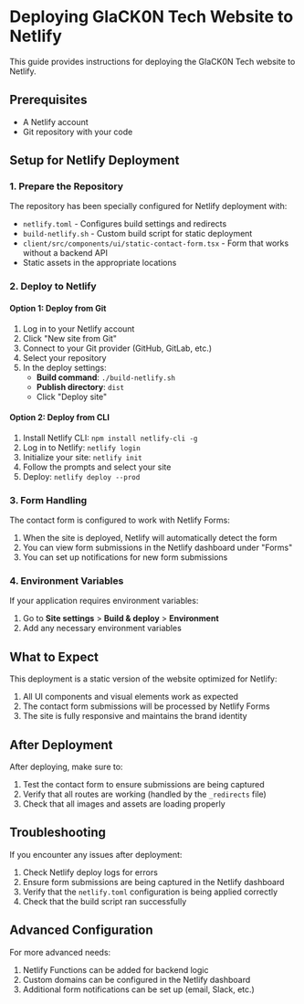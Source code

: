 # Deploying GlaCK0N Tech Website to Netlify

This guide provides instructions for deploying the GlaCK0N Tech website to Netlify.

## Prerequisites

- A Netlify account
- Git repository with your code

## Setup for Netlify Deployment

### 1. Prepare the Repository

The repository has been specially configured for Netlify deployment with:
- `netlify.toml` - Configures build settings and redirects
- `build-netlify.sh` - Custom build script for static deployment
- `client/src/components/ui/static-contact-form.tsx` - Form that works without a backend API
- Static assets in the appropriate locations

### 2. Deploy to Netlify

#### Option 1: Deploy from Git

1. Log in to your Netlify account
2. Click "New site from Git"
3. Connect to your Git provider (GitHub, GitLab, etc.)
4. Select your repository
5. In the deploy settings:
   - **Build command**: `./build-netlify.sh`
   - **Publish directory**: `dist`
   - Click "Deploy site"

#### Option 2: Deploy from CLI

1. Install Netlify CLI: `npm install netlify-cli -g`
2. Log in to Netlify: `netlify login`
3. Initialize your site: `netlify init`
4. Follow the prompts and select your site
5. Deploy: `netlify deploy --prod`

### 3. Form Handling

The contact form is configured to work with Netlify Forms:

1. When the site is deployed, Netlify will automatically detect the form
2. You can view form submissions in the Netlify dashboard under "Forms"
3. You can set up notifications for new form submissions

### 4. Environment Variables

If your application requires environment variables:
1. Go to **Site settings** > **Build & deploy** > **Environment**
2. Add any necessary environment variables

## What to Expect

This deployment is a static version of the website optimized for Netlify:

1. All UI components and visual elements work as expected
2. The contact form submissions will be processed by Netlify Forms
3. The site is fully responsive and maintains the brand identity

## After Deployment

After deploying, make sure to:
1. Test the contact form to ensure submissions are being captured
2. Verify that all routes are working (handled by the `_redirects` file)
3. Check that all images and assets are loading properly

## Troubleshooting

If you encounter any issues after deployment:
1. Check Netlify deploy logs for errors
2. Ensure form submissions are being captured in the Netlify dashboard
3. Verify that the `netlify.toml` configuration is being applied correctly
4. Check that the build script ran successfully

## Advanced Configuration

For more advanced needs:
1. Netlify Functions can be added for backend logic
2. Custom domains can be configured in the Netlify dashboard
3. Additional form notifications can be set up (email, Slack, etc.)